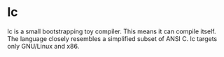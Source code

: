# lc

lc is a small bootstrapping toy compiler. This means it can compile itself. The
language closely resembles a simplified subset of ANSI C. lc targets only
GNU/Linux and x86.
